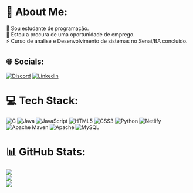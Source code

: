 # 💫 About Me:
🔭 Sou estudante de programação.<br>🤝 Estou a procura de uma oportunidade de emprego.<br>⚡ Curso de analise e Desenvolvimento de sistemas no Senai/BA concluído.


## 🌐 Socials:
[![Discord](https://img.shields.io/badge/Discord-%237289DA.svg?logo=discord&logoColor=white)](https://discord.gg/davi.ferreira14) [![LinkedIn](https://img.shields.io/badge/LinkedIn-%230077B5.svg?logo=linkedin&logoColor=white)](https://linkedin.com/in/www.linkedin.com/in/davi-ferreira-882344272) 

# 💻 Tech Stack:
![C](https://img.shields.io/badge/c-%2300599C.svg?style=flat&logo=c&logoColor=white) ![Java](https://img.shields.io/badge/java-%23ED8B00.svg?style=flat&logo=openjdk&logoColor=white) ![JavaScript](https://img.shields.io/badge/javascript-%23323330.svg?style=flat&logo=javascript&logoColor=%23F7DF1E) ![HTML5](https://img.shields.io/badge/html5-%23E34F26.svg?style=flat&logo=html5&logoColor=white) ![CSS3](https://img.shields.io/badge/css3-%231572B6.svg?style=flat&logo=css3&logoColor=white) ![Python](https://img.shields.io/badge/python-3670A0?style=flat&logo=python&logoColor=ffdd54) ![Netlify](https://img.shields.io/badge/netlify-%23000000.svg?style=flat&logo=netlify&logoColor=#00C7B7) ![Apache Maven](https://img.shields.io/badge/Apache%20Maven-C71A36?style=flat&logo=Apache%20Maven&logoColor=white) ![Apache](https://img.shields.io/badge/apache-%23D42029.svg?style=flat&logo=apache&logoColor=white) ![MySQL](https://img.shields.io/badge/mysql-%2300000f.svg?style=flat&logo=mysql&logoColor=white)
# 📊 GitHub Stats:
![](https://github-readme-stats.vercel.app/api?username=DaviFerreira14&theme=tokyonight&hide_border=true&include_all_commits=true&count_private=false)<br/>
![](https://github-readme-streak-stats.herokuapp.com/?user=DaviFerreira14&theme=tokyonight&hide_border=true)<br/>
![](https://github-readme-stats.vercel.app/api/top-langs/?username=DaviFerreira14&theme=tokyonight&hide_border=true&include_all_commits=true&count_private=false&layout=compact)

<!-- Proudly created with GPRM ( https://gprm.itsvg.in ) -->
